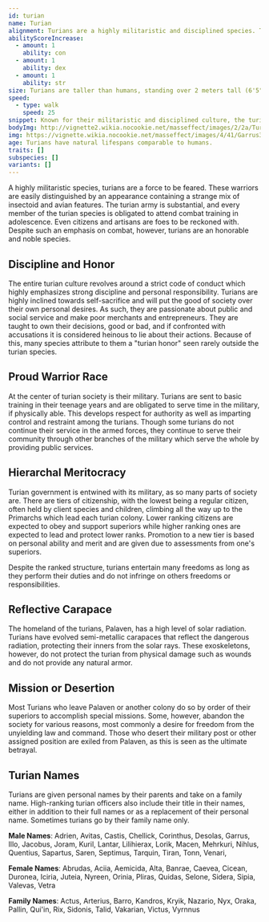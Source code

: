 ```yaml
---
id: turian
name: Turian
alignment: Turians are a highly militaristic and disciplined species. Turians are born and raised in strict law and order and as a result are inclined towards lawful alignments, but it is not uncommon for neutral or chaotic turians to leave Palaven in search of freedom from command.
abilityScoreIncrease:
  - amount: 1
    ability: con
  - amount: 1
    ability: dex
  - amount: 1
    ability: str
size: Turians are taller than humans, standing over 2 meters tall (6'5"). Your size is Medium.
speed:
  - type: walk
    speed: 25
snippet: Known for their militaristic and disciplined culture, the turians were the third species to join the Citadel Council. They gained their Council seat after defeating the hostile krogan for the Council during the Krogan Rebellions.
bodyImg: http://vignette2.wikia.nocookie.net/masseffect/images/2/2a/Turian_MP.png/revision/latest/scale-to-width-down/500
img: https://vignette.wikia.nocookie.net/masseffect/images/4/41/Garrus3.png/revision/latest/scale-to-width-down/640?cb=20090625020040
age: Turians have natural lifespans comparable to humans.
traits: []
subspecies: []
variants: []
---
```


A highly militaristic species, turians are a force to be feared. These warriors are easily distinguished by an appearance
containing a strange mix of insectoid and avian features. The turian army is substantial, and every member of the turian
species is obligated to attend combat training in adolescence. Even citizens and artisans are foes to be reckoned with.
Despite such an emphasis on combat, however, turians are an honorable and noble species.

## Discipline and Honor
The entire turian culture revolves around a strict code of conduct which highly emphasizes strong discipline and personal
responsibility. Turians are highly inclined towards self-sacrifice and will put the good of society over their own
personal desires. As such, they are passionate about public and social service and make poor merchants and entrepreneurs.
They are taught to own their decisions, good or bad, and if confronted with accusations it is considered heinous to
lie about their actions. Because of this, many species attribute to them a "turian honor" seen rarely outside the turian species.

## Proud Warrior Race
At the center of turian society is their military. Turians are sent to basic training in their teenage years
and are obligated to serve time in the military, if physically able. This develops respect for
authority as well as imparting control and restraint among the turians. Though some turians do not continue their
service in the armed forces, they continue to serve their community through other branches of the military which serve
the whole by providing public services.

## Hierarchal Meritocracy
Turian government is entwined with its military, as so many parts of society are. There are tiers of citizenship, with
the lowest being a regular citizen, often held by client species and children, climbing all the way up to the Primarchs
which lead each turian colony. Lower ranking citizens are expected to obey and support superiors while higher ranking
ones are expected to lead and protect lower ranks. Promotion to a new tier is based on personal ability and merit and
are given due to assessments from one's superiors.

Despite the ranked structure, turians entertain many freedoms as long as they perform their duties and do not infringe
on others freedoms or responsibilities.

## Reflective Carapace
The homeland of the turians, Palaven, has a high level of solar radiation. Turians have evolved semi-metallic
carapaces that reflect the dangerous radiation, protecting their inners from the solar rays. These exoskeletons, however,
do not protect the turian from physical damage such as wounds and do not provide any natural armor.

## Mission or Desertion
Most Turians who leave Palaven or another colony do so by order of their superiors to accomplish special missions.
Some, however, abandon the society for various reasons, most commonly a desire for freedom from the unyielding law and command.
Those who desert their military post or other assigned position are exiled from Palaven, as this is seen as the ultimate betrayal.

## Turian Names
Turians are given personal names by their parents and take on a family name. High-ranking turian officers also include
their title in their names, either in addition to their full names or as a replacement of their personal name.
Sometimes turians go by their family name only.

__Male Names__: Adrien, Avitas, Castis, Chellick, Corinthus, Desolas, Garrus, Illo, Jacobus, Joram, Kuril, Lantar, Lilihierax, Lorik, Macen, Mehrkuri, Nihlus, Quentius, Sapartus, Saren, Septimus, Tarquin, Tiran, Tonn, Venari,

__Female Names__: Abrudas, Aciia, Aemicida, Alta, Banrae, Caevea, Cicean, Duronea, Iciria, Juteia, Nyreen, Orinia, Pliras, Quidas, Selone, Sidera, Sipia, Valevas, Vetra

__Family Names__: Actus, Arterius, Barro, Kandros, Kryik, Nazario, Nyx, Oraka, Pallin, Qui'in, Rix, Sidonis, Talid, Vakarian, Victus, Vyrnnus

<source-reference pages="12-13" source="races" :additional="[{source: 'wiki', pages: 'Turian'}]"></source-reference>
